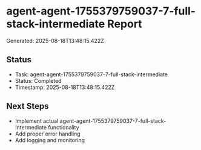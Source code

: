 # agent-agent-1755379759037-7-full-stack-intermediate Report

Generated: 2025-08-18T13:48:15.422Z

## Status
- Task: agent-agent-1755379759037-7-full-stack-intermediate
- Status: Completed
- Timestamp: 2025-08-18T13:48:15.422Z

## Next Steps
- Implement actual agent-agent-1755379759037-7-full-stack-intermediate functionality
- Add proper error handling
- Add logging and monitoring
